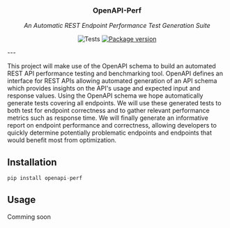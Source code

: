 <h3 align="center">OpenAPI-Perf</h3>
<p align="center">
<em>An Automatic REST Endpoint Performance Test Generation Suite</em>
</p>
<p align="center">
  <img alt="Tests" src="https://github.com/awtkns/openapi-perf/workflows/Python%20application/badge.svg" />
  <a href="https://pypi.org/project/openapi-perf" target="_blank">
    <img src="https://img.shields.io/pypi/v/openapi-perf?color=%2334D058&label=pypi%20package" alt="Package version">
</a>
</p>
---

This project will make use of the OpenAPI schema to build an automated REST API performance testing and benchmarking tool. OpenAPI defines an interface for REST APIs allowing automated generation of an API schema which provides insights on the API's usage and expected input and response values. Using the OpenAPI schema we hope automatically generate tests covering all endpoints. We will use these generated tests to both test for endpoint correctness and to gather relevant performance metrics such as response time. We will finally generate an informative report on endpoint performance and correctness, allowing developers to quickly determine potentially problematic endpoints and endpoints that would benefit most from optimization.

## Installation
```python
pip install openapi-perf
```

## Usage
Comming soon
